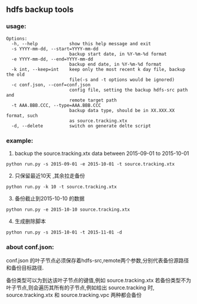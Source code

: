 ## hdfs backup tools                                                                                                                                                                                                   ### usage:```Options:  -h, --help            show this help message and exit  -s YYYY-mm-dd, --start=YYYY-mm-dd                        backup start date, in %Y-%m-%d format  -e YYYY-mm-dd, --end=YYYY-mm-dd                        backup end date, in %Y-%m-%d format  -k int, --keep=int    keep only the most recent k day file, backup the old                        file(-s and -t options would be ignored)  -c conf.json, --conf=conf.json                        config file, setting the backup hdfs-src path and                        remote target path  -t AAA.BBB.CCC, --type=AAA.BBB.CCC                        backup data type, should be in XX.XXX.XX format, such                        as source.tracking.xtx  -d, --delete          switch on generate delte script```### example:1. backup the source.tracking.xtx data between 2015-09-01 to 2015-10-01```python run.py -s 2015-09-01 -e 2015-10-01 -t source.tracking.xtx```2. 只保留最近10天 ,其余拉走备份```python run.py -k 10 -t source.tracking.xtx```3. 备份截止到2015-10-10 的数据```python run.py -e 2015-10-10 source.tracking.xtx```4. 生成删除脚本```python run.py -s 2015-10-01 -t 2015-11-01 -d```### about conf.json:conf.json 的叶子节点必须保存着hdfs-src,remote两个参数,分别代表备份源路径和备份目标路径.备份类型可以为到达该叶子节点的键值,例如 source.tracking.xtx若备份类型不为叶子节点,则会遍历其所有的子节点,例如给出 source.tracking 时, source.tracking.xtx 和 source.tracking.vpc 两种都会备份